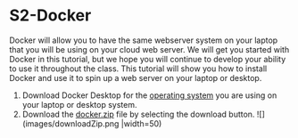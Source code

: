 # S2-Docker
Docker will allow you to have the same webserver system on your laptop that you will be using on your cloud web server.  We will get you started with Docker in this tutorial, but we hope you will continue to develop your ability to use it throughout the class.  This tutorial will show you how to install Docker and use it to spin up a web server on your laptop or desktop.
1. Download Docker Desktop for the [operating system](https://docs.docker.com/get-started/) you are using on your laptop or desktop system. 
2. Download the [docker.zip](docker.zip) file by selecting the download button.
![](images/downloadZip.png |width=50)  
